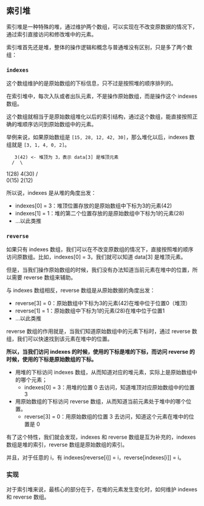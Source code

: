 ## 索引堆

索引堆是一种特殊的堆，通过维护两个数组，可以实现在不改变原数据的情况下，通过索引直接访问和修改堆中的元素。

索引堆首先还是堆，整体的操作逻辑和概念与普通堆没有区别，只是多了两个数组：

### `indexes`

这个数组维护的是原始数组的下标信息，只不过是按照堆的顺序排列的。

在索引堆中，每次入队或者出队元素，不是操作原始数组，而是操作这个 indexes 数组。

这个数组就相当于是原始数组堆化以后的索引结构，通过这个数组，能直接按照正确的堆顺序访问到原始数组中的元素。

举例来说，如果原始数组是 `[15, 28, 12, 42, 30]`，那么堆化以后，indexes 数组就是 `[3, 1, 4, 0, 2]`。

       3(42) <- 堆顶为 3，表示 data[3] 是堆顶元素
      /  \
  1(28)  4(30)
   /   \
 0(15)  2(12)

 所以说，indexes 是从堆的角度出发：

- indexes[0] = 3：堆顶位置存放的是原始数组中下标为3的元素(42)
- indexes[1] = 1：堆的第二个位置存放的是原始数组中下标为1的元素(28)
- ...以此类推

### `reverse`

如果只有 indexes 数组，我们可以在不改变原数组的情况下，直接按照堆的顺序访问原数组。比如，indexes[0] = 3，我们就可以知道 data[3] 是堆顶元素。

但是，当我们操作原始数组的时候，我们没有办法知道当前元素在堆中的位置，所以需要 reverse 数组来辅助。

与 indexes 数组相反，reverse 数组是从原始数据的角度出发：

- reverse[3] = 0：原始数组中下标为3的元素(42)在堆中位于位置0（堆顶）
- reverse[1] = 1：原始数组中下标为1的元素(28)在堆中位于位置1
- ...以此类推

reverse 数组的作用就是，当我们知道原始数组中的元素下标时，通过 reverse 数组，我们可以快速找到该元素在堆中的位置。

**所以，当我们访问 indexes 的时候，使用的下标是堆的下标，而访问 reverse 的时候，使用的下标是原始数组的下标。**

- 用堆的下标访问 indexes 数组，从而知道对应的堆元素，实际上是原始数组中的哪个元素；
  - indexes[0] = 3：用堆的位置 0 去访问，知道堆顶对应原始数组中的位置 3
- 用原始数组的下标访问 reverse 数组，从而知道当前元素处于堆中的哪个位置。
  - reverse[3] = 0：用原始数组的位置 3 去访问，知道这个元素在堆中的位置是 0

有了这个特性，我们就会发现，indexes 和 reverse 数组是互为补充的，indexes 数组是堆的索引，reverse 数组是原始数组的索引。

并且，对于任意的 i，有 indexes[reverse[i]] = i，reverse[indexes[i]] = i。

### 实现

对于索引堆来说，最核心的部分在于，在堆的元素发生变化时，如何维护 indexes 和 reverse 数组。

